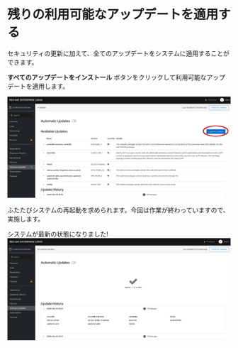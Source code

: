 # 残りの利用可能なアップデートを適用する

セキュリティの更新に加えて、全てのアップデートをシステムに適用することができます。

__すべてのアップデートをインストール__ ボタンをクリックして利用可能なアップデートを適用します。

![Apply All Software Updates](./assets/Apply-All-Updates.png)

ふたたびシステムの再起動を求められます。今回は作業が終わっていますので、実施します。

システムが最新の状態になりました!
![Apply All Software Updates](./assets/Up-to-date.png)
